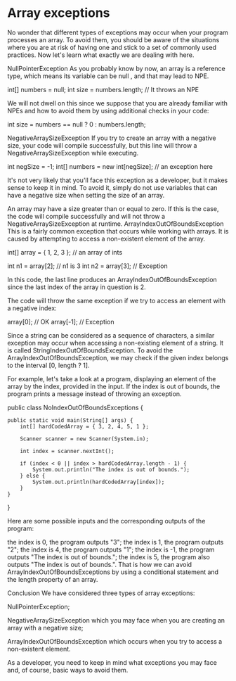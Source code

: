 # Array exceptions

No wonder that different types of exceptions may occur when your program processes an array. To avoid them, you should be aware of the situations where you are at risk of having one and stick to a set of commonly used practices. Now let's learn what exactly we are dealing with here.

NullPointerException
As you probably know by now, an array is a reference type, which means its variable can be null , and that may lead to NPE.

int[] numbers = null;
int size = numbers.length; // It throws an NPE

We will not dwell on this since we suppose that you are already familiar with NPEs and how to avoid them by using additional checks in your code:

int size = numbers == null ? 0 : numbers.length;

NegativeArraySizeException
If you try to create an array with a negative size, your code will compile successfully, but this line will throw a NegativeArraySizeException while executing.

int negSize = -1;
int[] numbers = new int[negSize]; // an exception here

It's not very likely that you'll face this exception as a developer, but it makes sense to keep it in mind. To avoid it, simply do not use variables that can have a negative size when setting the size of an array.

An array may have a size greater than or equal to zero. If this is the case, the code will compile successfully and will not throw a NegativeArraySizeException at runtime.
ArrayIndexOutOfBoundsException
This is a fairly common exception that occurs while working with arrays. It is caused by attempting to access a non-existent element of the array.

int[] array = { 1, 2, 3 }; // an array of ints

int n1 = array[2]; // n1 is 3
int n2 = array[3]; // Exception

In this code, the last line produces an ArrayIndexOutOfBoundsException since the last index of the array in question is 2.

The code will throw the same exception if we try to access an element with a negative index:

array[0];  // OK
array[-1]; // Exception

Since a string can be considered as a sequence of characters, a similar exception may occur when accessing a non-existing element of a string. It is called StringIndexOutOfBoundsException.
To avoid the ArrayIndexOutOfBoundsException, we may check if the given index belongs to the interval [0, length ? 1].

For example, let's take a look at a program, displaying an element of the array by the index, provided in the input. If the index is out of bounds, the program prints a message instead of throwing an exception.

public class NoIndexOutOfBoundsExceptions {

    public static void main(String[] args) {
        int[] hardCodedArray = { 3, 2, 4, 5, 1 };

        Scanner scanner = new Scanner(System.in);

        int index = scanner.nextInt();

        if (index < 0 || index > hardCodedArray.length - 1) {
            System.out.println("The index is out of bounds.");
        } else {
            System.out.println(hardCodedArray[index]);
        }
    }
}

Here are some possible inputs and the corresponding outputs of the program:

the index is 0, the program outputs "3";
the index is 1, the program outputs "2";
the index is 4, the program outputs "1";
the index is -1, the program outputs "The index is out of bounds.";
the index is 5, the program also outputs "The index is out of bounds.".
That is how we can avoid ArrayIndexOutOfBoundsExceptions by using a conditional statement and the length property of an array.

Conclusion
We have considered three types of array exceptions:

NullPointerException;

NegativeArraySizeException which you may face when you are creating an array with a negative size;

ArrayIndexOutOfBoundsException which occurs when you try to access a non-existent element.

As a developer, you need to keep in mind what exceptions you may face and, of course, basic ways to avoid them.
